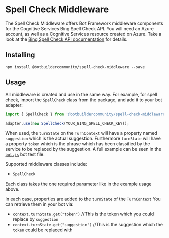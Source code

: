 # Spell Check Middleware

The Spell Check Middleware offers Bot Framework middleware components for the Cognitive Services Bing Spell Check API. You will need an Azure account, as well as a Cognitive Services resource created on Azure. Take a look at the [Bing Spell Check API documentation](https://azure.microsoft.com/en-us/services/cognitive-services/spell-check/) for details.

## Installing

    npm install @botbuildercommunity/spell-check-middleware --save

## Usage

All middleware is created and use in the same way. For example, for spell check, import the `SpellCheck` class from the package, and add it to your bot adapter:

```typescript
import { SpellCheck } from '@botbuildercommunity/spell-check-middleware';

adapter.use(new SpellCheck(YOUR_BING_SPELL_CHECK_KEY));
```

When used, the `turnState` on the `TurnContext` will have a property named `suggestion` which is the actual suggestion. Furthermore `turnState` will have a property `token` which is the phrase which has been classified by the service to be replaced by the suggestion. A full example can be seen in the [`bot.js`](test/bot.js) bot test file.

Supported middleware classes include:

* `SpellCheck`

Each class takes the one required parameter like in the example usage above.

In each case, properties are added to the `turnState` of the `TurnContext` You can retrieve them in your bot via:

* `context.turnState.get("token")` //This is the token which you could replace by `suggestion`
* `context.turnState.get("suggestion")` //This is the suggestion which the `token` could be replaced with